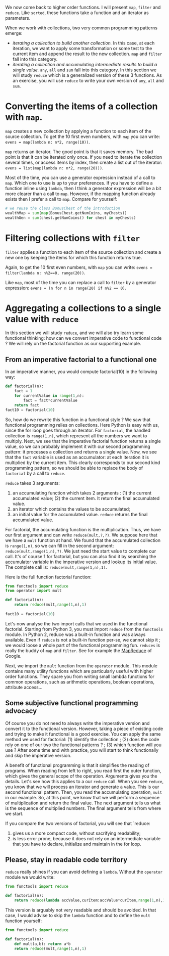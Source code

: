 We now come back to higher order functions. I will present `map`, `filter` and `reduce`. Like `sorted`, these functions take a function and an iterator as parameters. 

When we work with collections, two very common programming patterns emerge: 
 * *iterating a collection to build another collection.* In this case, at each iteration, we want to apply some transformation or some test to the current item and append the result to the new collection. `map` and `filter` fall into this category.
 * *iterating a collection and accumulating intermediate results to build a single value.* `any`, `all` and `sum` fall into this category. In this section we will study `reduce` which is a generalized version of these 3 functions. As an exercise, you will use `reduce` to write your own version of `any`, `all` and `sum`.  
 
# Converting the items of a collection with `map`.

`map` creates a new collection by applying a function to each item of the source collection. To get the 10 first even numbers, with `map` you can write: `evens = map(lambda n: n*2, range(10))`.

`map` returns an iterator. The good point is that it saves memory. The bad point is that it can be iterated only once. If you need to iterate the collection several times, or access items by index, then create a list out of the iterator: `evens = list(map(lambda n: n*2, range(20)))`.

Most of the time, you can use a generator expression instead of a call to `map`. Which one to use is up to your preferences. If you have to define a function inline using `lambda`, then I think a generator expression will be a bit more clearer than a call to `map`. However, if the mapping function already exists then I prefer a call to `map`. Compare for yourself:

```python
# we reuse the class BonusChest of the introduction
wealthMap = sum(map(BonusChest.getNumCoins, myChests))
wealthGen = sum(chest.getNumCoins() for chest in myChests)
```

# Filtering collections with `filter`

 `filter` applies a function to each item of the source collection and create a new one by keeping the items for which this function returns true.

Again, to get the 10 first even numbers, with `map` you can write: `evens = filter(lambda n: n%2==0, range(20))`.

Like `map`, most of the time you can replace a call to `filter` by a generator expression: `evens = (n for n in range(20) if n%2 == 0)`.  

# Aggregating a collections to a single value with `reduce`

In this section we will study `reduce`, and we will also try learn some functional thinking: how can we convert imperative code to functional code ? We will rely on the factorial function as our supporting example.

## From an imperative factorial to a functional one

In an imperative manner, you would compute factorial(10) in the following way: 
```python
def factorial(n):
    fact = 1
    for currentValue in range(1,n):
        fact = fact*currentValue
    return fact
fact10 = factorial(10) 
```

So, how do we rewrite this function in a functional style ? We saw that functional programming relies on collections. Here Python is easy with us, since the for loop goes through an iterator. For `factorial`, the handled collection is `range(1,n)`, which represent all the numbers we want to multiply. Next, we see that the imperative factorial function returns a single value, so we can probably implement it with our second programming pattern: it processes a collection and returns a single value. Now, we see that the `fact` variable is used as an accumulator: at each iteration it is multiplied by the current item. This clearly corresponds to our second kind programming pattern, so we should be able to replace the body of `factorial` by a call to `reduce`.  

`reduce` takes 3 arguments: 
 1. an accumulating function which takes 2 arguments : (1) the current accumulated value; (2) the current item. It return the final accumulated value.
 1. an iterator which contains the values to be accumulated;
 1. an initial value for the accumulated value.
`reduce` returns the final accumulated value.   

For factorial, the accumulating function is the multiplication. Thus, we have our first argument and can write `reduce(mult,?,?)`. We suppose here that we have a `mult` function at hand. We found that the accumulated collection is `range(1,n)`, so we can fill in the second argument:  `reduce(mult,range(1,n),?)`. We just need the start value to complete our call. It's of course 1 for factorial, but you can also find it by searching the accumulator variable in the imperative version and lookup its initial value. The complete call is: `reduce(mult,range(1,n),1)`.

Here is the full function factorial function:
```python
from functools import reduce
from operator import mult

def factorial(n):
	return reduce(mult,range(1,n),1)
    
fact10 = factorial(10) 
```

Let's now analyse the two import calls that we used in the functional factorial. Starting from Python 3, you must import `reduce` from the `functools` module. In Python 2, reduce was a built-in function and was always available. Even if `reduce` is not a built-in function per-se, we cannot skip it ; we would loose a whole part of the functional programming fun. `reduces` is really the buddy of `map` and `filter`. See for example the [MapReduce](https://en.wikipedia.org/wiki/MapReduce) of Google.

Next, we import the `mult` function from the `operator` module. This module contains many utility functions which are particularly useful with higher order functions. They spare you from writing small lambda functions for common operations, such as arithmetic operations, boolean operations, attribute access...   

## Some subjective functional programming advocacy

Of course you do not need to always write the imperative version and convert it to the functional version. However, taking a piece of existing code and trying to make it functional is a good exercise. You can apply the same method we used for factorial: (1) identify the collection ; (2) does the code rely on one of our two the functional patterns ? ; (3) which function will you use ? After some time and with practice, you will start to think functionally and skip the imperative version. 

A benefit of functional programming is that it simplifies the reading of programs. When reading from left to right, you read first the outer function, which gives the general scope of the operation. Arguments gives you the details. Let's see how this applies to a our `reduce` call. When you see `reduce`, you know that we will process an iterator and generate a value. This is our second functional pattern. Then, you read the accumulating operation, `mult` in our example. So, at this point, we know that we will perform a sequence of multiplication and return the final value. The next argument tells us what is the sequence of multiplied numbers. The final argument tells from where we start.

If you compare the two versions of factorial, you will see that `reduce:
 1. gives us a more compact code, without sacrifying readability;
 1. is less error prone, because it does not rely on an intermediate variable that you have to declare, initialize and maintain in the for loop. 

## Please, stay in readable code territory

`reduce` really shines if you can avoid defining a `lambda`. Without the `operator` module we would write:
```python
from functools import reduce

def factorial(n):
    return reduce(lambda accValue,curItem:accValue*curItem,range(1,n),1)
``` 
This version is arguably not very readable and should be avoided. In that case, I would advise to skip the `lambda` function and to define the `mult` function yourself:
```python
from functools import reduce

def factorial(n):
    def mult(a,b): return a*b
    return reduce(mult,range(1,n),1)
``` 
